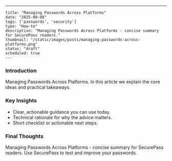 ---
    title: "Managing Passwords Across Platforms"
    date: "2025-09-08"
    tags: ['passwords', 'security']
    type: "How-to"
    description: "Managing Passwords Across Platforms - concise summary for SecurePass readers."
    thumbnail: "/static/images/posts/managing-passwords-across-platforms.png"
    status: "draft"
    scheduled: true
    ---

### Introduction
Managing Passwords Across Platforms. In this article we explain the core ideas and practical takeaways.

### Key Insights
- Clear, actionable guidance you can use today.
- Technical rationale for why the advice matters.
- Short checklist or actionable next steps.

### Final Thoughts
Managing Passwords Across Platforms - concise summary for SecurePass readers. Use SecurePass to test and improve your passwords.
